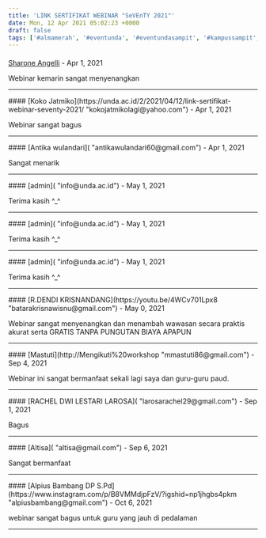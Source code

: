 ```yaml
---
title: 'LINK SERTIFIKAT WEBINAR "SeVEnTY 2021"'
date: Mon, 12 Apr 2021 05:02:23 +0000
draft: false
tags: ['#almamerah', '#eventunda', '#eventundasampit', '#kampussampit', '#kampusunda', '#manajemen', '#sisteminformasi', 'Berita', 'Event Unda University', 'INFO JURUSAN MANAJEMEN', 'INFO JURUSAN SISTEM INFORMASI']
---
```



#### 
[Sharone Angelli]( "sharoneangelli14@gmail.com") - <time datetime="2021-04-12 12:28:54">Apr 1, 2021</time>

Webinar kemarin sangat menyenangkan
<hr />
#### 
[Koko Jatmiko](https://unda.ac.id/2/2021/04/12/link-sertifikat-webinar-seventy-2021/ "kokojatmikolagi@yahoo.com") - <time datetime="2021-04-12 16:14:27">Apr 1, 2021</time>

Webinar sangat bagus
<hr />
#### 
[Antika wulandari]( "antikawulandari60@gmail.com") - <time datetime="2021-04-12 22:03:51">Apr 1, 2021</time>

Sangat menarik
<hr />
#### 
[admin]( "info@unda.ac.id") - <time datetime="2021-05-03 19:33:45">May 1, 2021</time>

Terima kasih ^\_^
<hr />
#### 
[admin]( "info@unda.ac.id") - <time datetime="2021-05-03 19:34:00">May 1, 2021</time>

Terima kasih ^\_^
<hr />
#### 
[admin]( "info@unda.ac.id") - <time datetime="2021-05-03 19:36:12">May 1, 2021</time>

Terima kasih ^\_^
<hr />
#### 
[R.DENDI KRISNANDANG](https://youtu.be/4WCv701Lpx8 "batarakrisnawisnu@gmail.com") - <time datetime="2021-05-23 16:25:28">May 0, 2021</time>

Webinar sangat menyenangkan dan menambah wawasan secara praktis akurat serta GRATIS TANPA PUNGUTAN BIAYA APAPUN
<hr />
#### 
[Mastuti](http://Mengikuti%20workshop "mmastuti86@gmail.com") - <time datetime="2021-09-02 20:46:19">Sep 4, 2021</time>

Webinar ini sangat bermanfaat sekali lagi saya dan guru-guru paud.
<hr />
#### 
[RACHEL DWI LESTARI LAROSA]( "larosarachel29@gmail.com") - <time datetime="2021-09-13 08:18:34">Sep 1, 2021</time>

Bagus
<hr />
#### 
[Altisa]( "altisa@gmail.com") - <time datetime="2021-09-18 11:09:26">Sep 6, 2021</time>

Sangat bermanfaat
<hr />
#### 
[Alpius Bambang DP S.Pd](https://www.instagram.com/p/B8VMMdjpFzV/?igshid=np1jhgbs4pkm "alpiusbambang@gmail.com") - <time datetime="2021-10-09 21:50:46">Oct 6, 2021</time>

webinar sangat bagus untuk guru yang jauh di pedalaman
<hr />
